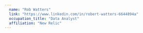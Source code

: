 ```yaml
---
  name: "Rob Watters"
  link: "https://www.linkedin.com/in/robert-watters-6644894a"
  occupation_title: "Data Analyst"
  affiliation: "New Relic"
---
```

